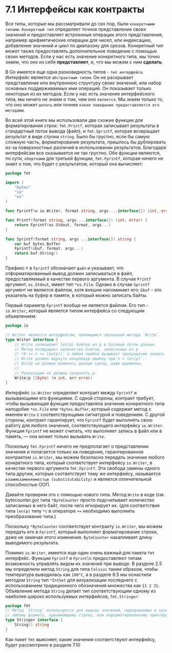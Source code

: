 # 7.1 Интерфейсы как контракты

Все типы, которые мы рассматривали до сих пор, были `конкретными типами`. `Конкретный тип` определяет точное
представление своих значений и предоставляет встроенные операции этого представления, например арифметические операции
для чисел, или индексацию, добавление значений и цикл по диапазону для срезов. Конкретный тип может также предоставлять
дополнительное поведение с помощью своих методов. Если у нас есть значение конкретного типа, мы точно знаем, что оно
из себя **представляет**, и, что мы можем с ним **сделать**.

В Go имеется еще одна разновидность типов - `тип интерфейса`. Интерфейс является `абстрактным типом`. Он не раскрывает
представление или внутреннюю структуру своих значений, или набор основных поддерживаемых ими операций. Он показывает
только некоторые из их методов. Если у нас есть значение интерфейсного типа, мы ничего не знаем о том, чем оно
`является`. Мы знаем только то, что оно может `делать` или точнее `какое поведение предоставляется его методами`.

Во всей этой книге мы использовали две схожие функции для форматирования строк: `fmt.Printf`, которая записывает
результаты в стандартный поток вывода (файл), и `fmt.Sprintf`, которая возвращает результат в виде строки `string`. Было
бы грустно, если бы самую сложную часть, форматирование результата, пришлось бы дублировать из-за поверхностных различий
в использовании результатов. Благодаря интерфейсам все оказывается не так грустно. Обе функции являются, по
сути, `обертками` для третьей функции, `fmt.Fprintf`, которая ничего не знает о том, что будет с результатом, который
она вычисляет:

```go
package fmt

import (
	"bytes"
	"io"
	"os"
)

func Fprintf(w io.Writer, format string, args ...interface{}) (int, error)

func Printf(format string, args ...interface{}) (int, error) {
	return Fprintf(os.Stdout, format, args...)
}

func Sprintf(format string, args ...interface{}) string {
	var buf bytes.Buffer
	Fprintf(&buf, format, args...)
	return buf.String()
}

```

Префикс `F` в `Fprintf` обозначает `файл` и указывает, что отформатированный вывод должен записываться в файл,
предоставляемый в качестве первого аргумента. В случае `Printf` аргумент, `os.Stdout`, имеет тип `*os.File`. Однако в
случае `Sprintf` аргумент не является файлом, хотя внешне напоминает его: `&buf` - это указатель на буфер в памяти, в
который можно записать байты.

Первый параметр `Fprintf` вообще не является файлом. Его тип - `io.Writer`, который является типом интерфейса со
следующим объявлением:

```go
package io

// Writer является интерфейсом, являющимся оболочкой метода `Write`.
type Writer interface {
	// Write записывает len(p) байтов из p в базовый поток данных.
	// Метод возвращает количество байтов, записанных из p
	// (0 <= n <= len(p)), а любая ошибка вызывает прекращение записи.
	// Write должен вернуть ненулевую ошибку при n < len(p)`.
	// Write не должен изменять данные среза, даже временно.
	//
	// Реализации не должны сохранять p.
	Write(p []byte) (n int, err error)
}
```

Интерфейс `io.Writer` определяет контракт между `Fprintf` и вызывающими его функциями. С одной стороны, контракт
требует, чтобы вызывающая функция предоставляла значение конкретного типа наподобие `*os.File` или `*bytes.Buffer`,
который содержит метод с именем `Write` с соответствующими сигнатурой и поведением. С другой стороны, контракт
гарантирует, что `Fprintf` будет выполнять свою работу для любого значения, соответствующего интерфейсу `io.Writer`.
Функция `Fprintf` не может считать, что выполняет запись в файл или в память, — она может только вызывать `Write`.

Поскольку `fmt.Fprintf` ничего не предполагает о представлении значения и полагается только на поведение,
гарантированное контрактом `io.Writer`, мы можем безопасно передать значение любого конкретного типа, который
соответствует интерфейсу `io.Writer`, в качестве первого аргумента `fmt.Fprintf`. Эта свобода замены одного типа другим,
которые соответствует тому же интерфейсу, называется `взаимозаменяемостью (substitutability)` и является отличительной
способностью ООП.

Давайте проверим это с помощью нового типа. Метод `Write` в коде (см. bytecounter.go) типа `*ByteCounter` просто
подсчитывает количество записанных в него байт, после чего игнорирует их. (для соответствия типа `len(p)` типу `*с` в
операторе `+=` необходимо выполнить преобразование типа.)

Поскольку `*ByteCounter` соответствует контракту `io.Writer`, мы можем передать его в `Fprintf`, который выполняет
форматирование строки, даже не замечая этого изменения. `ByteCounter` накапливает длину выводимого результата.

Помимо `io.Writer`, имеется еще один очень важный для пакета `fmt` интерфейс. Функции `Fprintf` и `Fprintln`
предоставляют типам возможность управлять видом их значений при выводе. В разделе 2.5 мы определили метод `String` для
типа `Celsius` таким образом, чтобы температура выводилась как `100°С`, а в разделе 6.5 мы оснастили методом `String`
тип `*IntSet` для визуализации последнего с использованием традиционного обозначения множества как `{1 2 3}`. Объявление
метода `String` делает тип соответствующим одному из наиболее широко используемых интерфейсов, `fmt.Stringer`:

``` go
package fmt
// Метод `String` используется для вывода значений, передаваемых в качестве операндов
// любому формату, принимающему строку, или неформатированному принтеру, такому как `Print`.
type Stringer interface {
	String() string
}
```

Как пакет `fmt` выясняет, какие значения соответствуют интерфейсу, будет рассмотрено в разделе 7.10